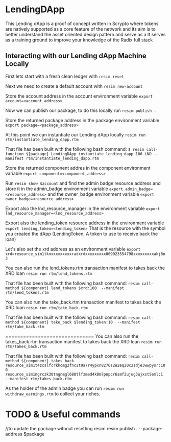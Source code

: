 # LendingDApp
This Lending dApp is a proof of concept written in Scrypto where tokens are natively supported as a core feature of the network and its aim is to better understand the asset oriented design pattern and serve as a It serves as a training ground to improve your knowledge of the Radix full stack



## Interacting with our Lending dApp Machine Locally
First lets start with a fresh clean ledger with `resim reset`

Next we need to create a default account with `resim new-account`

Store the account address in the account environment variable
`export account=<account_address>`

Now we can publish our package, to do this locally run `resim publish .`

Store the returned package address in the package environment variable `export package=<package_address>`

At this point we can instantiate our Lending dApp locally `resim run rtm/instantiate_lending_dapp.rtm`

That file has been built with the following bash command:
`$ resim call-function ${package} LendingDApp instantiate_lending_dapp 100 LND --manifest rtm/instantiate_lending_dapp.rtm`

Store the returned component addres in the component environment variable `export component=<component_address>`

Run `resim show $account` and find the admin badge resource address and store it in the admin_badge environment variable `export admin_badge=<resource_address>` and the owner_badge environment variable `export owner_badge=<resource_address>`

Export also the lnd_resource_manager in the environment variable `export lnd_resource_manager=<lnd_resource_address>`

Export also the lending_token resource address in the environment variable `export lending_token=<lending_token>`
That is the resource with the symbol you created the dApp (LendingToken, A token to use to receive back the loan)


Let's also set the xrd address as an environment variable `export xrd=resource_sim1tknxxxxxxxxxradxrdxxxxxxxxx009923554798xxxxxxxxxakj8n3`

You can also run the lend_tokens.rtm transaction manifest to takes back the XRD loan `resim run rtm/lend_tokens.rtm`

That file has been built with the following bash command:
`resim call-method ${component} lend_tokens $xrd:100  --manifest rtm/lend_tokens.rtm`

You can also run the take_back.rtm transaction manifest to takes back the XRD loan `resim run rtm/take_back.rtm`

That file has been built with the following bash command:
`resim call-method ${component} take_back $lending_token:10  --manifest rtm/take_back.rtm`

==============================
You can also run the takes_back.rtm transaction manifest to takes back the XRD loan `resim run rtm/takes_back.rtm`

That file has been built with the following bash command:
`resim call-method ${component} takes_back resource_sim1t4zcslfcrkkcmg2fnc2t9a7r4ypxn8276s2e2eq20x2sdje3wwpysr:100 resource_sim1ngrczk30tngnmgl688tlfzmed4k8m7pnpcr6smf2ujug3ujxst5eml:1 --manifest rtm/takes_back.rtm`







As the holder of the admin badge you can run `resim run withdraw_earnings.rtm` to collect your riches.


# TODO & Useful commands

//to update the package without resetting resim 
resim publish . --package-address $package